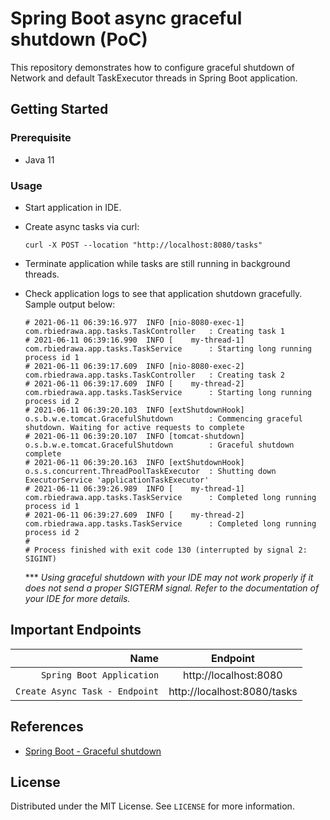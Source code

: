 # Spring Boot async graceful shutdown (PoC)

This repository demonstrates how to configure graceful shutdown of Network and default TaskExecutor threads in Spring
Boot application.

## Getting Started

### Prerequisite

* Java 11

### Usage

* Start application in IDE.

* Create async tasks via curl:
  ```shell
  curl -X POST --location "http://localhost:8080/tasks"
  ```

* Terminate application while tasks are still running in background threads.

* Check application logs to see that application shutdown gracefully. Sample output below:
  ```shell
  # 2021-06-11 06:39:16.977  INFO [nio-8080-exec-1] com.rbiedrawa.app.tasks.TaskController   : Creating task 1
  # 2021-06-11 06:39:16.990  INFO [    my-thread-1] com.rbiedrawa.app.tasks.TaskService      : Starting long running process id 1
  # 2021-06-11 06:39:17.609  INFO [nio-8080-exec-2] com.rbiedrawa.app.tasks.TaskController   : Creating task 2
  # 2021-06-11 06:39:17.609  INFO [    my-thread-2] com.rbiedrawa.app.tasks.TaskService      : Starting long running process id 2
  # 2021-06-11 06:39:20.103  INFO [extShutdownHook] o.s.b.w.e.tomcat.GracefulShutdown        : Commencing graceful shutdown. Waiting for active requests to complete
  # 2021-06-11 06:39:20.107  INFO [tomcat-shutdown] o.s.b.w.e.tomcat.GracefulShutdown        : Graceful shutdown complete
  # 2021-06-11 06:39:20.163  INFO [extShutdownHook] o.s.s.concurrent.ThreadPoolTaskExecutor  : Shutting down ExecutorService 'applicationTaskExecutor'
  # 2021-06-11 06:39:26.989  INFO [    my-thread-1] com.rbiedrawa.app.tasks.TaskService      : Completed long running process id 1
  # 2021-06-11 06:39:27.609  INFO [    my-thread-2] com.rbiedrawa.app.tasks.TaskService      : Completed long running process id 2
  # 
  # Process finished with exit code 130 (interrupted by signal 2: SIGINT)
  ```

  *** *Using graceful shutdown with your IDE may not work properly if it does not send a proper SIGTERM signal. Refer to
  the documentation of your IDE for more details.*

## Important Endpoints

| Name | Endpoint | 
| -------------:|:--------:|
| `Spring Boot Application` | http://localhost:8080 |
| `Create Async Task - Endpoint` | http://localhost:8080/tasks |

## References

* [Spring Boot - Graceful shutdown](https://docs.spring.io/spring-boot/docs/current/reference/html/features.html#features.graceful-shutdown)

## License

Distributed under the MIT License. See `LICENSE` for more information.
